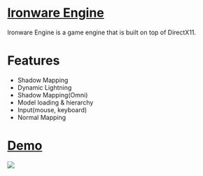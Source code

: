 # [Ironware Engine](https://yernar.github.io/IronwareEngine/)
Ironware Engine is a game engine that is built on top of DirectX11.

# Features
* Shadow Mapping
* Dynamic Lightning
* Shadow Mapping(Omni)
* Model loading & hierarchy
* Input(mouse, keyboard)
* Normal Mapping

# [Demo](https://youtu.be/ETHkSxZ0kcg)
<a href="https://youtu.be/ETHkSxZ0kcg" target="_blank"><img src="https://user-images.githubusercontent.com/46201281/119404880-44653600-bd02-11eb-8c43-bcaba64bc5fe.png" /></a>
